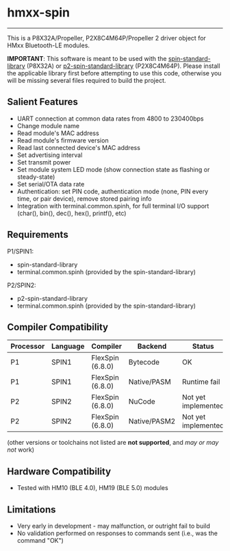 # hmxx-spin
-----------

This is a P8X32A/Propeller, P2X8C4M64P/Propeller 2 driver object for HMxx Bluetooth-LE modules.

**IMPORTANT**: This software is meant to be used with the [spin-standard-library](https://github.com/avsa242/spin-standard-library) (P8X32A) or [p2-spin-standard-library](https://github.com/avsa242/p2-spin-standard-library) (P2X8C4M64P). Please install the applicable library first before attempting to use this code, otherwise you will be missing several files required to build the project.


## Salient Features

* UART connection at common data rates from 4800 to 230400bps
* Change module name
* Read module's MAC address
* Read module's firmware version
* Read last connected device's MAC address
* Set advertising interval
* Set transmit power
* Set module system LED mode (show connection state as flashing or steady-state)
* Set serial/OTA data rate
* Authentication: set PIN code, authentication mode (none, PIN every time, or pair device), remove stored pairing info
* Integration with terminal.common.spinh, for full terminal I/O support (char(), bin(), dec(), hex(), printf(), etc)


## Requirements

P1/SPIN1:
* spin-standard-library
* terminal.common.spinh (provided by the spin-standard-library)

P2/SPIN2:
* p2-spin-standard-library
* terminal.common.spinh (provided by the spin-standard-library)

## Compiler Compatibility

| Processor | Language | Compiler               | Backend      | Status                |
|-----------|----------|------------------------|--------------|-----------------------|
| P1        | SPIN1    | FlexSpin (6.8.0)       | Bytecode     | OK                    |
| P1        | SPIN1    | FlexSpin (6.8.0)       | Native/PASM  | Runtime fail          |
| P2        | SPIN2    | FlexSpin (6.8.0)       | NuCode       | Not yet implemented   |
| P2        | SPIN2    | FlexSpin (6.8.0)       | Native/PASM2 | Not yet implemented   |

(other versions or toolchains not listed are __not supported__, and _may or may not_ work)


## Hardware Compatibility

* Tested with HM10 (BLE 4.0), HM19 (BLE 5.0) modules


## Limitations

* Very early in development - may malfunction, or outright fail to build
* No validation performed on responses to commands sent (i.e., was the command "OK")

